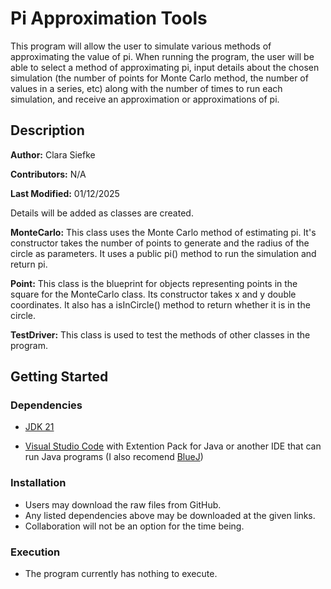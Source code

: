 # Pi Approximation Tools

This program will allow the user to simulate various methods of approximating the value of pi. When running the program, the user will be able to select a method of approximating pi, input details about the chosen simulation (the number of points for Monte Carlo method, the number of values in a series, etc) along with the number of times to run each simulation, and receive an approximation or approximations of pi.

## Description

**Author:** Clara Siefke

**Contributors:** N/A

**Last Modified:** 01/12/2025

Details will be added as classes are created.

**MonteCarlo:** This class uses the Monte Carlo method of estimating pi. It's constructor takes the number of points to generate and the radius of the circle as parameters. It uses a public pi() method to run the simulation and return pi.

**Point:** This class is the blueprint for objects representing points in the square for the MonteCarlo class. Its constructor takes x and y double coordinates. It also has a isInCircle() method to return whether it is in the circle.

**TestDriver:** This class is used to test the methods of other classes in the program.

## Getting Started

### Dependencies

- [JDK 21](https://www.oracle.com/java/technologies/downloads/#java21)

- [Visual Studio Code](https://code.visualstudio.com/Download) with Extention Pack for Java or another IDE that can run Java programs (I also recomend [BlueJ](https://www.bluej.org/))

### Installation

- Users may download the raw files from GitHub.
- Any listed dependencies above may be downloaded at the given links.
- Collaboration will not be an option for the time being.

### Execution

- The program currently has nothing to execute.
